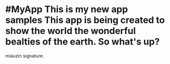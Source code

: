 #MyApp
This is my new app samples
This app is being created to show the world the wonderful bealties of the earth.
So what's up?
==============
miauzin signature.
